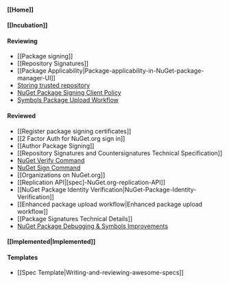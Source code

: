 #### [[Home]]

#### [[Incubation]] 

#### Reviewing
* [[Package signing]]
* [[Repository Signatures]]
* [[Package Applicability|Package-applicability-in-NuGet-package-manager-UI]]
* [Storing trusted repository](https://github.com/NuGet/Home/wiki/%5BSpec%5D-NuGet-Config-schema-changes-to-enable-repository-signatures)
* [NuGet Package Signing Client Policy](https://github.com/NuGet/Home/wiki/%5BSpec%5D-NuGet-Package-Signing-Client-Policy)
* [Symbols Package Upload Workflow](https://github.com/NuGet/Home/wiki/Symbols-Package-Upload-Workflow)

#### Reviewed
* [[Register package signing certificates]]
* [[2 Factor Auth for NuGet.org sign in]]
* [[Author Package Signing]]
* [[Repository Signatures and Countersignatures Technical Specification]]
* [NuGet Verify Command](https://github.com/NuGet/Home/wiki/NuGet-Verify-Command)
* [NuGet Sign Command](https://github.com/NuGet/Home/wiki/NuGet-Sign-Command)
* [[Organizations on NuGet.org]]
* [[Replication API|[spec]-NuGet.org-replication-API]]
* [[NuGet Package Identity Verification|NuGet-Package-Identity-Verification]]
* [[Enhanced package upload workflow|Enhanced package upload workflow]]
* [[Package Signatures Technical Details]]
* [NuGet Package Debugging & Symbols Improvements](https://github.com/NuGet/Home/wiki/NuGet-Package-Debugging-&-Symbols-Improvements)

#### [[Implemented|Implemented]]

#### Templates
* [[Spec Template|Writing-and-reviewing-awesome-specs]]
